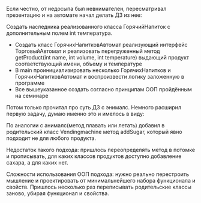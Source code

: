 Если честно, от недосыпа был невнимателен, пересматривал презентацию и на автомате начал делать ДЗ из нее:

Создать наследника реализованного класса ГорячийНапиток с дополнительным полем int
температура.
- Создать класс ГорячихНапитковАвтомат реализующий интерфейс ТорговыйАвтомат и реализовать
перегруженный метод getProduct(int name, int volume, int temperature) выдающий продукт
соответствующий имени, объему и температуре
- В main проинициализировать несколько ГорячихНапитков и ГорячихНапитковАвтомат и
воспроизвести логику заложенную в программе
- Все вышеуказанное создать согласно принципам ООП пройдённым на семинаре

Потом только прочитал про суть ДЗ с энималс. Немного расширил первую задачу, думаю именно это и имелось в виду:

По аналогии с анималс(метод плавать или летать) добавил в родительский класс Vendingmachine метод addSugar, который явно подходит не для любого продукта.

Недостаток такого подхода: пришлось переопределять метод в потомке и прописывать, для каких классов продуктов доступно добавление сахара, а для каких нет.

Сложности использования ООП подхода: нужно реально перестроить мышление и проектировать от минимальнейшего набора функционала и свойств. Пришлось несколько раз переписывать родительские классы заново, убирая функционал и свойства.

